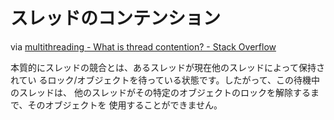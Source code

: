 # スレッドのコンテンション

via [multithreading - What is thread contention? - Stack Overflow](https://stackoverflow.com/questions/1970345/what-is-thread-contention/7064008)

本質的にスレッドの競合とは、あるスレッドが現在他のスレッドによって保持されてい
るロック/オブジェクトを待っている状態です。したがって、この待機中のスレッドは、
他のスレッドがその特定のオブジェクトのロックを解除するまで、そのオブジェクトを
使用することができません。
